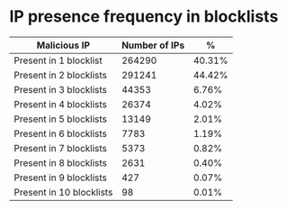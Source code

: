 # IP presence frequency in blocklists
| Malicious IP | Number of IPs | % |
|----|----|----|
| Present in 1 blocklist | 264290 | 40.31% |
| Present in 2 blocklists | 291241 | 44.42% |
| Present in 3 blocklists | 44353 | 6.76% |
| Present in 4 blocklists | 26374 | 4.02% |
| Present in 5 blocklists | 13149 | 2.01% |
| Present in 6 blocklists | 7783 | 1.19% |
| Present in 7 blocklists | 5373 | 0.82% |
| Present in 8 blocklists | 2631 | 0.40% |
| Present in 9 blocklists | 427 | 0.07% |
| Present in 10 blocklists | 98 | 0.01% |
